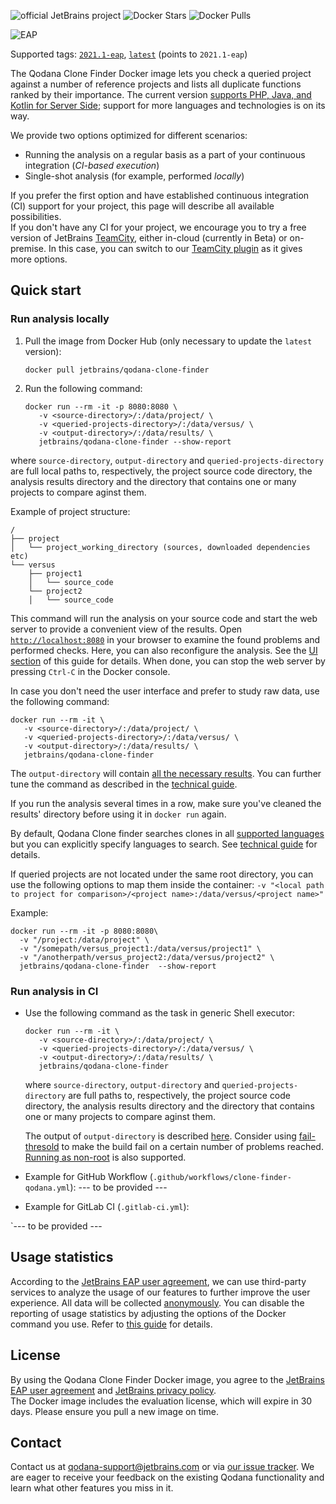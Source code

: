 [//]: # (title: Qodana Clone Finder Image)
![official JetBrains project](https://jb.gg/badges/official-flat-square.svg) ![Docker Stars](https://img.shields.io/docker/stars/jetbrains/qodana.svg) ![Docker Pulls](https://img.shields.io/docker/pulls/jetbrains/qodana.svg)

![EAP](eap-alert.png)

Supported tags:  [`2021.1-eap`](https://hub.docker.com/r/jetbrains/qodana-clone-finder/tags?page=1&ordering=last_updated&name=2021.1-eap),  [`latest`](https://hub.docker.com/r/jetbrains/qodana-clone-finder/tags?page=1&ordering=last_updated&name=latest) (points to `2021.1-eap`)

The Qodana Clone Finder Docker image lets you check a queried project against a number of reference projects and lists all duplicate functions ranked by their importance.
The current version [supports PHP, Java, and Kotlin for Server Side](supported-technologies.md); support for more languages and technologies is on its way.

We provide two options optimized for different scenarios:
- Running the analysis on a regular basis as a part of your continuous integration (*CI-based execution*)
- Single-shot analysis (for example, performed *locally*)

If you prefer the first option and have established continuous integration (CI) support for your project, this page
will describe all available possibilities.  
If you don't have any CI for your project, we encourage you to try a free version of JetBrains [TeamCity](https://www.jetbrains.com/teamcity/), either in-cloud (currently in Beta) or on-premise. In this case, you can switch to our [TeamCity plugin](https://github.com/JetBrains/Qodana/tree/main/TeamCity%20Plugin) as it gives more options.

## Quick start

### Run analysis locally

1) Pull the image from Docker Hub (only necessary to update the `latest` version):

   ```shell
   docker pull jetbrains/qodana-clone-finder
   ```

2) Run the following command:

   ```shell
   docker run --rm -it -p 8080:8080 \
      -v <source-directory>/:/data/project/ \
      -v <queried-projects-directory>/:/data/versus/ \ 
      -v <output-directory>/:/data/results/ \
      jetbrains/qodana-clone-finder --show-report
   ```

where `source-directory`, `output-directory` and `queried-projects-directory` are full local paths to, respectively, the project source code directory, the analysis results directory and the directory that contains one or many projects to compare aginst them.

Example of project structure:
```
/
├── project
│   └── project_working_directory (sources, downloaded dependencies etc)
└── versus
    ├── project1
    │   └── source_code
    └── project2
    │   └── source_code
```

This command will run the analysis on your source code and start the web server to provide a convenient view of the results. Open [`http://localhost:8080`](http://localhost:8080) in your browser to examine the found problems and performed checks. Here, you can also reconfigure the analysis. See the [UI section](ui-overview.md) of this guide for details. When done, you can stop the web server by pressing `Ctrl-C` in the Docker console.

In case you don't need the user interface and prefer to study raw data, use the following command:

   ```shell
   docker run --rm -it \
      -v <source-directory>/:/data/project/ \
      -v <queried-projects-directory>/:/data/versus/ \ 
      -v <output-directory>/:/data/results/ \
      jetbrains/qodana-clone-finder 
   ```

The `output-directory` will contain [all the necessary results](clone-finder-output.md#Basic+output). You can further tune the command as described in the [technical guide](clone-finder-docker-techs.md).

If you run the analysis several times in a row, make sure you've cleaned the results' directory before using it in `docker run` again.

By default, Qodana Clone finder searches clones in all [supported languages](supported-technologies.md) but you can explicitly specify languages to search. See [technical guide](clone-finder-docker-techs.md) for details.

If queried projects are not located under the same root directory, you can use the following options to map them inside the container:
``` -v "<local path to project for comparison>/<project name>:/data/versus/<project name>" ```

Example: 
```shell 
docker run --rm -it -p 8080:8080\
  -v "/project:/data/project" \
  -v "/somepath/versus_project1:/data/versus/project1" \
  -v "/anotherpath/versus_project2:/data/versus/project2" \
  jetbrains/qodana-clone-finder  --show-report
```

### Run analysis in CI

- Use the following command as the task in generic Shell executor:

   ```shell
   docker run --rm -it \
      -v <source-directory>/:/data/project/ \
      -v <queried-projects-directory>/:/data/versus/ \ 
      -v <output-directory>/:/data/results/ \
      jetbrains/qodana-clone-finder 
   ```

  where `source-directory`, `output-directory` and `queried-projects-directory` are full paths to, respectively, the project source code directory, the analysis results directory and the directory that contains one or many projects to compare aginst them.
  
  The output of `output-directory` is described [here](clone-finder-output.md#Basic+output). Consider using [fail-thresold](qodana-yaml.md#Fail+threshold) to make the build fail on a certain number of problems reached. [Running as non-root](docker-techs.md#Run+as+non-root) is also supported.

- Example for GitHub Workflow (`.github/workflows/clone-finder-qodana.yml`):
--- to be provided ---


- Example for GitLab CI (`.gitlab-ci.yml`):

`--- to be provided ---


## Usage statistics

According to the [JetBrains EAP user agreement](https://www.jetbrains.com/legal/agreements/user_eap.html), we can use third-party services to analyze the usage of our features to further improve the user experience. All data will be collected [anonymously](https://www.jetbrains.com/company/privacy.html). You can disable the reporting of usage statistics by adjusting the options of the Docker command you use. Refer to [this guide](docker-techs.md) for details.

## License

By using the Qodana Clone Finder Docker image, you agree to the [JetBrains EAP user agreement](https://www.jetbrains.com/legal/agreements/user_eap.html) and [JetBrains privacy policy](https://www.jetbrains.com/company/privacy.html).  
The Docker image includes the evaluation license, which will expire in 30 days. Please ensure you pull a new image on time.

## Contact

Contact us at [qodana-support@jetbrains.com](mailto:qodana-support@jetbrains.com) or via [our issue tracker](https://youtrack.jetbrains.com/newIssue?project=QD). We are eager to receive your feedback on the existing Qodana functionality and learn what other features you miss in it.
